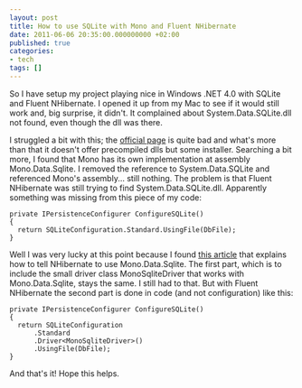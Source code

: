 ```yaml
---
layout: post
title: How to use SQLite with Mono and Fluent NHibernate
date: 2011-06-06 20:35:00.000000000 +02:00
published: true
categories:
- tech
tags: []
---
```


So I have setup my project playing nice in Windows .NET 4.0 with SQLite and Fluent NHibernate. I opened it up from my Mac to see if it would still work and, big surprise, it didn't. It complained about System.Data.SQLite.dll not found, even though the dll was there.

I struggled a bit with this; the <a href="http://system.data.sqlite.org/" target="_blank">official page</a> is quite bad and what's more than that it doesn't offer precompiled dlls but some installer. Searching a bit more, I found that Mono has its own implementation at assembly Mono.Data.Sqlite. I removed the reference to System.Data.SQLite and referenced Mono's assembly... still nothing. The problem is that Fluent NHibernate was still trying to find System.Data.SQLite.dll. Apparently something was missing from this piece of my code:

```
private IPersistenceConfigurer ConfigureSQLite()
{
  return SQLiteConfiguration.Standard.UsingFile(DbFile);
}
```

Well I was very lucky at this point because I found <a href="http://intellect.dk/post/Why-I-love-frameworks-with-lots-of-extension-points.aspx" target="_blank">this article</a> that explains how to tell NHibernate to use Mono.Data.Sqlite. The first part, which is to include the small driver class MonoSqliteDriver that works with Mono.Data.Sqlite, stays the same. I still had to that. But with Fluent NHibernate the second part is done in code (and not configuration) like this:

```
private IPersistenceConfigurer ConfigureSQLite()
{
  return SQLiteConfiguration
      .Standard
      .Driver<MonoSqliteDriver>()
      .UsingFile(DbFile);
}
```

And that's it! Hope this helps.
